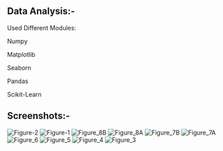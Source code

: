 ## Data Analysis:-
Used Different Modules:

Numpy

Matplotlib

Seaborn

Pandas

Scikit-Learn

## Screenshots:-
![Figure-2](https://github.com/user-attachments/assets/6b86cf32-fde5-48fc-87fe-633be0b0e437)
![Figure-1](https://github.com/user-attachments/assets/1d79b9e3-63cd-4c70-bdae-156ed95f8bb5)
![Figure_8B](https://github.com/user-attachments/assets/9f3646f0-0f37-4ac2-a57e-460d95486837)
![Figure_8A](https://github.com/user-attachments/assets/feff7bba-2d3b-4816-a65a-69cdb650fa87)
![Figure_7B](https://github.com/user-attachments/assets/f51c83a7-6d56-472c-af77-6a5d8e4a8050)
![Figure_7A](https://github.com/user-attachments/assets/0583c37a-be95-458d-8829-279ac36c1596)
![Figure_6](https://github.com/user-attachments/assets/963a7f39-cbe5-4353-8502-6b0341c037c7)
![Figure_5](https://github.com/user-attachments/assets/6a20bf96-9813-4c57-a3a7-6ec9c0d1df50)
![Figure_4](https://github.com/user-attachments/assets/efd7e74d-0fc6-49bf-9c04-c0422f0f4202)
![Figure_3](https://github.com/user-attachments/assets/77b85bb2-220c-4463-b726-0af00444f266)

